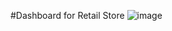 #Dashboard for Retail Store
![image](https://github.com/user-attachments/assets/e0c5aa2c-08ee-4b52-ab3d-3f51c9a0cb9d)
